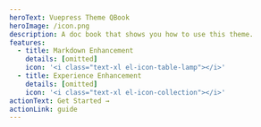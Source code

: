 ```yaml
---
heroText: Vuepress Theme QBook
heroImage: /icon.png
description: A doc book that shows you how to use this theme.
features:
  - title: Markdown Enhancement
    details: [omitted]
    icon: '<i class="text-xl el-icon-table-lamp"></i>'
  - title: Experience Enhancement
    details: [omitted]
    icon: '<i class="text-xl el-icon-collection"></i>'
actionText: Get Started → 
actionLink: guide
---
```



